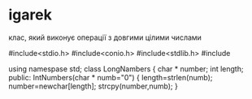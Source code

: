 igarek
======

клас, який виконує операції з довгими цілими числами

#include<stdio.h>
#include<conio.h>
#include<stdlib.h>
#include<iostream>

using namespase std;
class LongNambers
{
char * number;
int length;
public:
IntNumbers(char * numb="0")
{
length=strlen(numb);
number=newchar[length];
strcpy(number,numb);
}
